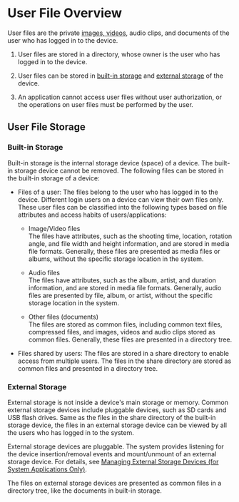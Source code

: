 # User File Overview
<!--Kit: Core File Kit-->
<!--Subsystem: FileManagement-->
<!--Owner: @wang_zhangjun; @zhuangzhuang-->
<!--SE: @wang_zhangjun; @zhuangzhuang; @renguang1116-->
<!--TSE: @liuhonggang123; @yue-ye2; @juxiaopang-->

User files are the private [images, videos](../media/medialibrary/photoAccessHelper-overview.md), audio clips, and documents of the user who has logged in to the device.

1. User files are stored in a directory, whose owner is the user who has logged in to the device.

2. User files can be stored in [built-in storage](#built-in-storage) and [external storage](#external-storage) of the device.

3. An application cannot access user files without user authorization, or the operations on user files must be performed by the user.

## User File Storage

### Built-in Storage

Built-in storage is the internal storage device (space) of a device. The built-in storage device cannot be removed. The following files can be stored in the built-in storage of a device:

- Files of a user: The files belong to the user who has logged in to the device. Different login users on a device can view their own files only.
    These user files can be classified into the following types based on file attributes and access habits of users/applications:
  - Image/Video files<br>
    The files have attributes, such as the shooting time, location, rotation angle, and file width and height information, and are stored in media file formats. Generally, these files are presented as media files or albums, without the specific storage location in the system.
  
  - Audio files<br>
    The files have attributes, such as the album, artist, and duration information, and are stored in media file formats. Generally, audio files are presented by file, album, or artist, without the specific storage location in the system.
  
  - Other files (documents)<br>
    The files are stored as common files, including common text files, compressed files, and images, videos and audio clips stored as common files. Generally, these files are presented in a directory tree.

- Files shared by users: The files are stored in a share directory to enable access from multiple users.
  The files in the share directory are stored as common files and presented in a directory tree.

### External Storage

External storage is not inside a device's main storage or memory. Common external storage devices include pluggable devices, such as SD cards and USB flash drives. Same as the files in the share directory of the built-in storage device, the files in an external storage device can be viewed by all the users who has logged in to the system.

External storage devices are pluggable. The system provides listening for the device insertion/removal events and mount/unmount of an external storage device. <!--RP1-->For details, see [Managing External Storage Devices (for System Applications Only)](manage-external-storage.md)<!--RP1End-->.

The files on external storage devices are presented as common files in a directory tree, like the documents in built-in storage.
